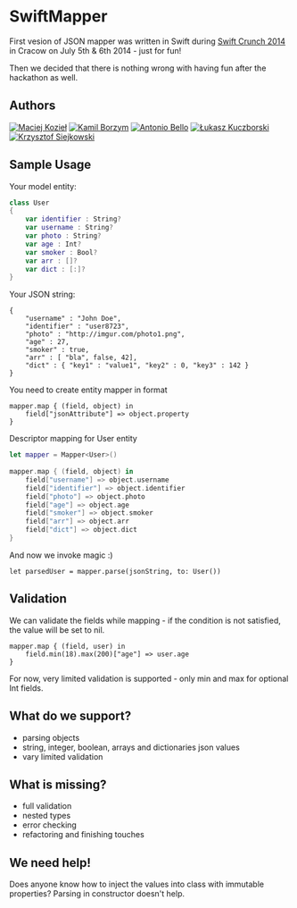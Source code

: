 SwiftMapper
===============

First vesion of JSON mapper was written in Swift during [Swift Crunch 2014](http://swiftcrunch.com/) in Cracow on July 5th & 6th 2014 - just for fun!

Then we decided that there is nothing wrong with having fun after the hackathon as well.

Authors
-------
[![Maciej Kozieł](https://s3.amazonaws.com/uploads.hipchat.com/photos/998094/PilxzEaCYJ5IEZj_125.jpg)](https://www.linkedin.com/in/mkoziel)
[![Kamil Borzym](https://s3.amazonaws.com/uploads.hipchat.com/photos/998120/KCOvRimHcvnFK1n_125.jpg)](https://github.com/kam800)
[![Antonio Bello](https://s3.amazonaws.com/uploads.hipchat.com/photos/998161/uyRN9GDPl7eUEss_125.jpg)](https://twitter.com/ant_bello)
[![Łukasz Kuczborski](https://s3.amazonaws.com/uploads.hipchat.com/photos/998123/NNJdv0LKldkEU60_125.jpg)](https://twitter.com/lkuczborski)
[![Krzysztof Siejkowski](https://s3.amazonaws.com/uploads.hipchat.com/photos/998121/7nrliimkJor63RB_125.jpg)](https://twitter.com/_siejkowski)


Sample Usage
------------

Your model entity:
```swift
class User
{
    var identifier : String?
    var username : String?
    var photo : String?
    var age : Int?
    var smoker : Bool?
    var arr : []?
    var dict : [:]?
}
```

Your JSON string:
```
{
    "username" : "John Doe",
    "identifier" : "user8723",
    "photo" : "http://imgur.com/photo1.png",
    "age" : 27,
    "smoker" : true,
    "arr" : [ "bla", false, 42],
    "dict" : { "key1" : "value1", "key2" : 0, "key3" : 142 }
}
```

You need to create entity mapper in format
```
mapper.map { (field, object) in
    field["jsonAttribute"] => object.property
}
```

Descriptor mapping for User entity
```swift
let mapper = Mapper<User>()
        
mapper.map { (field, object) in
    field["username"] => object.username
    field["identifier"] => object.identifier
    field["photo"] => object.photo
    field["age"] => object.age
    field["smoker"] => object.smoker
    field["arr"] => object.arr
    field["dict"] => object.dict
}
```

And now we invoke magic :)
```
let parsedUser = mapper.parse(jsonString, to: User())
```

Validation
------------

We can validate the fields while mapping - if the condition is not satisfied, the value will be set to nil.
```
mapper.map { (field, user) in
    field.min(18).max(200)["age"] => user.age
}
```

For now, very limited validation is supported - only min and max for optional Int fields.


What do we support?
-------------------
* parsing objects
* string, integer, boolean, arrays and dictionaries json values
* vary limited validation

What is missing?
----------------
* full validation
* nested types
* error checking
* refactoring and finishing touches

We need help!
-------------
Does anyone know how to inject the values into class with immutable properties? Parsing in constructor doesn't help.


